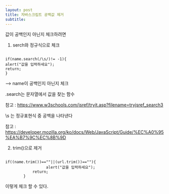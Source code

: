 ```yaml
---
layout: post
title: 자바스크립트 공백값 제거
subtitle: 
---
```

값이 공백인지 아닌지 체크하려면



1. serch와 정규식으로 체크
<pre><code>
if(name.search(/\s/)!= -1){
alert("값을 입력하세요");		 
return;
}
</code></pre>

--> name이 공백인지 아닌지 체크



.search는 문자열에서 값을 찾는 함수 

참고 : https://www.w3schools.com/jsref/tryit.asp?filename=tryjsref_search3

\s 는 정규표현식 중 공백을 나타낸다 

참고 : https://developer.mozilla.org/ko/docs/Web/JavaScript/Guide/%EC%A0%95%EA%B7%9C%EC%8B%9D



2. trim()으로 제거
<pre><code>
if((name.trim())==""||(url.trim())==""){
			      alert("값을 입력하세요");
			return;
		}
</code></pre>
이렇게 체크 할 수 있다.
